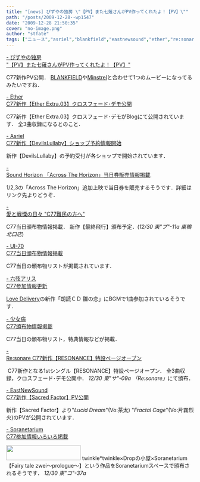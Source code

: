 ```yaml
---
title: "[news] ぴずやの独房 \"【PV】また七薙さんがPV作ってくれたよ！【PV】\""
path: "/posts/2009-12-28--wp1547"
date: "2009-12-28 21:50:35"
cover: "no-image.png"
author: "stfate"
tags: ["ニュース","asriel","blankfield","eastnewsound","ether","re:sonare","sound horizon","ui-70","ぴずや","ノーザン･キラー","六弦アリス","少女病","結月そら"]
---
```


<style type="text/css">
<!--
p {white-space: pre-wrap};
-->
</style>

<a  href="http://www.pizuya.com/" target="_blank">- ぴずやの独房 "【PV】また七薙さんがPV作ってくれたよ！【PV】"</a>
<div >
C77新作PV公開．
<a href="http://blankfield.but.jp/">BLANKFIELD</a>や<a href="http://yuta.dogearstudios.net/ytcd-0001/">Minstrel</a>と合わせて1つのムービーになってるみたいですね．</div>

<a  href="http://ether02.abgo.jp/blog/" target="_blank">- Ether C77新作【Ether Extra.03】クロスフェード･デモ公開</a>
<div >C77新作【Ether Extra.03】クロスフェード･デモがBlogにて公開されています．
全3曲収録になるとのこと．</div>

<a  href="http://www.asriel.jp/m/" target="_blank">- Asriel C77新作【DevilsLullaby】ショップ予約情報開始</a>
<div >新作【DevilsLullaby】の予約受付が各ショップで開始されています．</div>

<a  href="http://www.soundhorizon.com/information/index.html" target="_blank">- Sound Horizon 「Across The Horizon」当日券販売情報掲載</a>
<div >1/2,3の「Across The Horizon」追加上映で当日券を販売するそうです．詳細はリンク先よりどうぞ．</div>

<a  href="http://cobhc.blog40.fc2.com/" target="_blank">- 愛と戦慄の日々 "C77難民の方へ"</a>
<div >C77当日頒布物情報掲載．
新作【最終飛行】頒布予定．(<em>12/30 東"プ"-11a 巣鴨北口店</em>)</div>

<a  href="http://ui-70.sakura.ne.jp/ui-70/" target="_blank">- UI-70 C77当日頒布物情報掲載</a>
<div >C77当日の頒布物リストが掲載されています．</div>

<a  href="http://www.rokugen.net/" target="_blank">- 六弦アリス C77参加情報更新</a>
<div ><a href="http://lovedelivery.biz/">Love Delivery</a>の新作「朗読ＣＤ 雛の恋」にBGMで1曲参加されているそうです．</div>

<a  href="http://www.girldisease.com/" target="_blank">- 少女病 C77頒布物情報掲載</a>
<div >C77当日の頒布物リスト，特典情報などが掲載．</div>

<a  href="http://resonare.daynight.jp/resonance/" target="_blank">- Re:sonare C77新作【RESONANCE】特設ページオープン</a>
<div ><a href="http://resonare.daynight.jp/resonance/"><img src="http://resonare.daynight.jp/resonance/rbanner02.jpg" alt="" /></a>
C77新作となる1stシングル【RESONANCE】特設ページオープン．
全3曲収録，クロスフェード･デモ公開中．
<em>12/30 東"サ"-09a 「Re:sonare」</em>にて頒布．</div>

<a  href="http://e-ns.net/" target="_blank">- EastNewSound C77新作【Sacred Factor】PV公開</a>
<div >新作【Sacred Factor】より"<em>Lucid Dream</em>"(Vo:茶太) "<em>Fractal Cage</em>"(Vo:片霧烈火)のPVが公開されています．</div>

<a  href="http://soranetarium.com/" target="_blank">- Soranetarium C77参加情報いろいろ掲載</a>
<div ><a href="http://breathe.halfmoon.jp/twinkle/ft2p/" target="_blank">
<img src="http://breathe.halfmoon.jp/twinkle/ft2p/banner1.jpg" width="200" height="40" border="0"></a>
twinkle*twinkle×Dropの小屋×Soranetarium【Fairy tale zwei～prologue～】という作品をSoranetariumスペースで頒布されるそうです．
<em>12/30 東"コ"-37a</em></div>